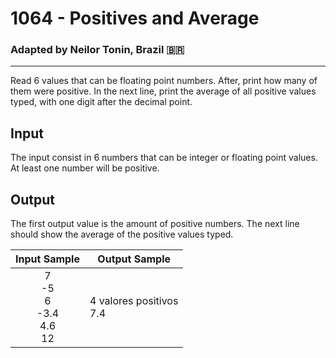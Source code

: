 # 1064 - Positives and Average
### Adapted by Neilor Tonin, Brazil <span>&#x1f1e7;&#x1f1f7;</span>
---

Read 6 values that can be floating point numbers. After, print how many of them were positive. In the next line, print the average of all positive values typed, with one digit after the decimal point.

## Input

The input consist in 6 numbers that can be integer or floating point values. At least one number will be positive.

## Output

The first output value is the amount of positive numbers. The next line should show the average of the positive values ​typed.

| Input Sample | Output Sample |
| --- | --- |
|<div align="center">7</br>-5</br>6</br>-3.4</br>4.6</br>12</div>|4 valores positivos</br>7.4|